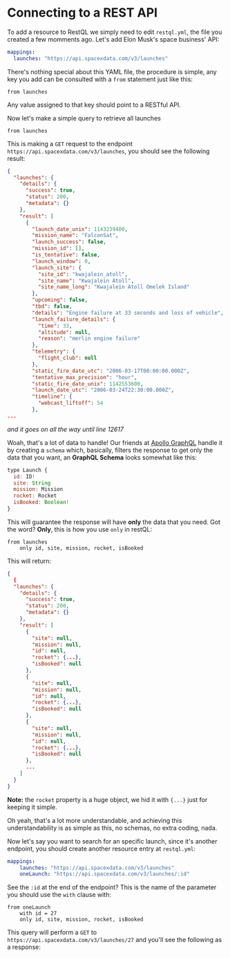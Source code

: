 # Connecting to a REST API

To add a resource to RestQL we simply need to edit `restql.yml`, the file you created a few momments ago. Let's add Elon Musk's space business' API:

```yaml
mappings:
  launches: "https://api.spacexdata.com/v3/launches"
```

There's nothing special about this YAML file, the procedure is simple, any key you add can be consulted with a `from` statement just like this:

```
from launches
```

Any value assigned to that key should point to a RESTful API.

Now let's make a simple query to retrieve all launches
```
from launches
```
This is making a `GET` request to the endpoint `https://api.spacexdata.com/v3/launches`, you should see the following result:

```json
{
  "launches": {
    "details": {
      "success": true,
      "status": 200,
      "metadata": {}
    },
    "result": [
      {
        "launch_date_unix": 1143239400,
        "mission_name": "FalconSat",
        "launch_success": false,
        "mission_id": [],
        "is_tentative": false,
        "launch_window": 0,
        "launch_site": {
          "site_id": "kwajalein_atoll",
          "site_name": "Kwajalein Atoll",
          "site_name_long": "Kwajalein Atoll Omelek Island"
        },
        "upcoming": false,
        "tbd": false,
        "details": "Engine failure at 33 seconds and loss of vehicle",
        "launch_failure_details": {
          "time": 33,
          "altitude": null,
          "reason": "merlin engine failure"
        },
        "telemetry": {
          "flight_club": null
        },
        "static_fire_date_utc": "2006-03-17T00:00:00.000Z",
        "tentative_max_precision": "hour",
        "static_fire_date_unix": 1142553600,
        "launch_date_utc": "2006-03-24T22:30:00.000Z",
        "timeline": {
          "webcast_liftoff": 54
        },
...
```
*and it goes on all the way until line 12617*

Woah, that's a lot of data to handle! Our friends at [Apollo GraphQL]() handle it by creating a `schema` which, basically, filters the response to get only the data that you want, an **GraphQL Schema** looks somewhat like this:

```javascript
type Launch {
  id: ID!
  site: String
  mission: Mission
  rocket: Rocket
  isBooked: Boolean!
}
```

This will guarantee the response will have **only** the data that you need. Got the word? **Only**, this is how you use `only` in restQL:

```
from launches   
    only id, site, mission, rocket, isBooked
```
This will return:
```json
{
  {
  "launches": {
    "details": {
      "success": true,
      "status": 200,
      "metadata": {}
    },
    "result": [
      {
        "site": null,
        "mission": null,
        "id": null,
        "rocket": {...},
        "isBooked": null
      },
      {
        "site": null,
        "mission": null,
        "id": null,
        "rocket": {...},
        "isBooked": null
      },
      {
        "site": null,
        "mission": null,
        "id": null,
        "rocket": {...},
        "isBooked": null
      },
      ...
    ]
  }
}
```
**Note:** the `rocket` property is a huge object, we hid it with `{...}` just for keeping it simple.

Oh yeah, that's a lot more understandable, and achieving this understandability is as simple as this, no schemas, no extra coding, nada.

Now let's say you want to search for an specific launch, since it's another endpoint, you should create another resource entry at `restql.yml`:

```yaml
mappings:
    launches: "https://api.spacexdata.com/v3/launches"
    oneLaunch: "https://api.spacexdata.com/v3/launches/:id"
```

See the `:id` at the end of the endpoint? This is the name of the parameter you should use the `with` clause with:

```
from oneLaunch
	with id = 27
    only id, site, mission, rocket, isBooked
```
This query will perform a `GET` to `https://api.spacexdata.com/v3/launches/27` and you'll see the following as a response:

